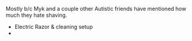 Mostly b/c Myk and a couple other Autistic friends have mentioned how much they hate shaving.

- Electric Razor & cleaning setup
- 
<!--stackedit_data:
eyJoaXN0b3J5IjpbMTg4MzU0MzU3OV19
-->